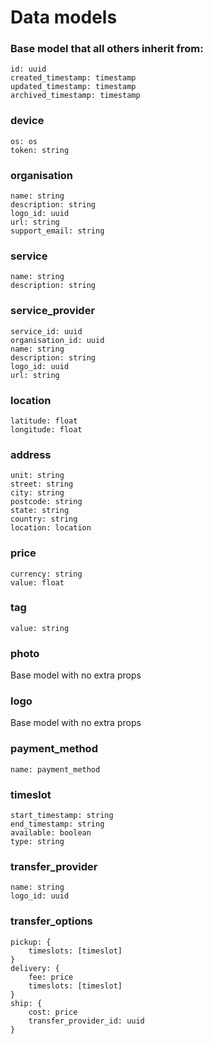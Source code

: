 # Data models

### Base model that all others inherit from:
```
id: uuid
created_timestamp: timestamp
updated_timestamp: timestamp
archived_timestamp: timestamp
```

### device
```
os: os
token: string
```

### organisation
```
name: string
description: string
logo_id: uuid
url: string
support_email: string
```

### service
```
name: string
description: string
```

### service_provider
```
service_id: uuid
organisation_id: uuid
name: string
description: string
logo_id: uuid
url: string
```

### location
```
latitude: float
longitude: float
```

### address
```
unit: string
street: string
city: string
postcode: string
state: string
country: string
location: location
```

### price
```
currency: string
value: float
```

### tag
```
value: string
```

### photo
Base model with no extra props

### logo
Base model with no extra props

### payment_method
```
name: payment_method
```

### timeslot
```
start_timestamp: string
end_timestamp: string
available: boolean
type: string
```

### transfer_provider
```
name: string
logo_id: uuid
```

### transfer_options
```
pickup: {
    timeslots: [timeslot]
}
delivery: {
    fee: price
    timeslots: [timeslot]
}
ship: {
    cost: price
    transfer_provider_id: uuid
}
```
